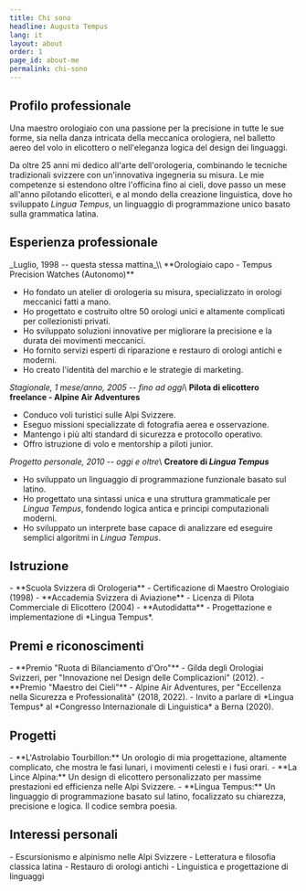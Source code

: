 ```yaml
---
title: Chi sono
headline: Augusta Tempus
lang: it
layout: about
order: 1
page_id: about-me
permalink: chi-sono
---
```

<h2 class="section print-only"><i class="fa-solid fa-user"></i> Profilo professionale</h2>
Una maestro orologiaio con una passione per la precisione in tutte le sue forme, sia nella danza intricata della meccanica orologiera, nel balletto aereo del volo in elicottero o nell'eleganza logica del design dei linguaggi.

Da oltre 25 anni mi dedico all'arte dell'orologeria, combinando le tecniche tradizionali svizzere con un'innovativa ingegneria su misura. Le mie competenze si estendono oltre l'officina fino ai cieli, dove passo un mese all'anno pilotando elicotteri, e al mondo della creazione linguistica, dove ho sviluppato *Lingua Tempus*, un linguaggio di programmazione unico basato sulla grammatica latina.

<h2 class="section"><i class="fa-solid fa-briefcase"></i> Esperienza professionale</h2>
_Luglio, 1998 -- questa stessa mattina_\\
**Orologiaio capo - Tempus Precision Watches (Autonomo)**

- Ho fondato un atelier di orologeria su misura, specializzato in orologi meccanici fatti a mano.
- Ho progettato e costruito oltre 50 orologi unici e altamente complicati per collezionisti privati.
- Ho sviluppato soluzioni innovative per migliorare la precisione e la durata dei movimenti meccanici.
- Ho fornito servizi esperti di riparazione e restauro di orologi antichi e moderni.
- Ho creato l'identità del marchio e le strategie di marketing.
  
_Stagionale, 1 mese/anno, 2005 -- fino ad oggi_\\
**Pilota di elicottero freelance - Alpine Air Adventures**
- Conduco voli turistici sulle Alpi Svizzere.
- Eseguo missioni specializzate di fotografia aerea e osservazione.
- Mantengo i più alti standard di sicurezza e protocollo operativo.
- Offro istruzione di volo e mentorship a piloti junior.

_Progetto personale, 2010 -- oggi e oltre_\\
**Creatore di *Lingua Tempus***

- Ho sviluppato un linguaggio di programmazione funzionale basato sul latino.
- Ho progettato una sintassi unica e una struttura grammaticale per *Lingua Tempus*, fondendo logica antica e principi computazionali moderni.
- Ho sviluppato un interprete base capace di analizzare ed eseguire semplici algoritmi in *Lingua Tempus*.

<h2 class="section"><i class="fa-solid fa-graduation-cap"></i> Istruzione</h2>
- **Scuola Svizzera di Orologeria** - Certificazione di Maestro Orologiaio (1998)
- **Accademia Svizzera di Aviazione** - Licenza di Pilota Commerciale di Elicottero (2004)
- **Autodidatta** - Progettazione e implementazione di *Lingua Tempus*.

<h2 class="section"><i class="fa-solid fa-trophy"></i> Premi e riconoscimenti</h2>
- **Premio "Ruota di Bilanciamento d'Oro"** - Gilda degli Orologiai Svizzeri, per "Innovazione nel Design delle Complicazioni" (2012).
- **Premio "Maestro dei Cieli"** - Alpine Air Adventures, per "Eccellenza nella Sicurezza e Professionalità" (2018, 2022).
- Invito a parlare di *Lingua Tempus* al *Congresso Internazionale di Linguistica* a Berna (2020).

<h2 class="section"><i class="fa-solid fa-flask"></i> Progetti</h2>
- **L'Astrolabio Tourbillon:** Un orologio di mia progettazione, altamente complicato, che mostra le fasi lunari, i movimenti celesti e i fusi orari.
- **La Lince Alpina:** Un design di elicottero personalizzato per massime prestazioni ed efficienza nelle Alpi Svizzere.
- **Lingua Tempus:** Un linguaggio di programmazione basato sul latino, focalizzato su chiarezza, precisione e logica. Il codice sembra poesia.

<h2 class="section"><i class="fa-solid fa-mountain-sun"></i> Interessi personali</h2>
- Escursionismo e alpinismo nelle Alpi Svizzere
- Letteratura e filosofia classica latina
- Restauro di orologi antichi
- Linguistica e progettazione di linguaggi
